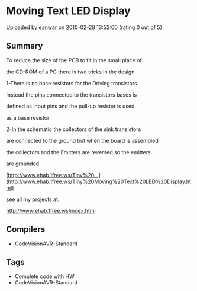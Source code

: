 # Moving Text LED Display

Uploaded by eanwar on 2010-02-28 13:52:00 (rating 0 out of 5)

## Summary

To reduce the size of the PCB to fit in the small place of  

the CD-ROM of a PC there is two tricks in the design


1-There is no base resistors for the Driving transistors.  

 Instead the pins connected to the transistors bases is  

 defined as input pins and the pull-up resistor is used  

 as a base resistor


2-In the schematic the collectors of the sink transistors  

 are connected to the ground but when the board is assembled  

 the collectors and the Emitters are reversed so the emitters  

 are grounded


[http://www.ehab.1free.ws/Tiny%20...](http://www.ehab.1free.ws/Tiny%20Moving%20Text%20LED%20Display.html)  

see all my projects at:  

<http://www.ehab.1free.ws/index.html>

## Compilers

- CodeVisionAVR-Standard

## Tags

- Complete code with HW
- CodeVisionAVR-Standard
